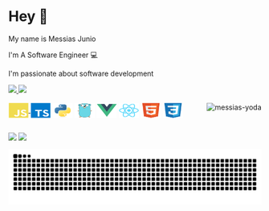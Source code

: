 # Hey 👋

My name is Messias Junio

I'm A Software Engineer 💻

I'm passionate about software development

<div>
  <a href="https://github.com/messiasjunio">
  <img height="180em" src="https://github-readme-stats.vercel.app/api?username=messiasjunio&show_icons=true&theme=dracula&hide=stars&include_all_commits=true&count_private=true"/>
  <img height="180em" src="https://github-readme-stats.vercel.app/api/top-langs/?username=messiasjunio&layout=compact&langs_count=16&theme=dracula"/>
</div>
  
<div style="display: inline_block"><br>
  <a href="https://developer.mozilla.org/en-US/docs/Web/JavaScript" target="_blank">
    <img align="center" alt="junio-Js" height="30" width="40" src="https://raw.githubusercontent.com/devicons/devicon/master/icons/javascript/javascript-plain.svg">
  </a>
  <img align="center" alt="junio-Ts" height="30" width="40" src="https://raw.githubusercontent.com/devicons/devicon/master/icons/typescript/typescript-plain.svg">
  <img align="center" alt="junio-Python" height="30" width="40" src="https://raw.githubusercontent.com/devicons/devicon/master/icons/python/python-original.svg">
  <img align="center" alt="junio-Python" height="30" width="40" src="https://raw.githubusercontent.com/devicons/devicon/master/icons/go/go-original.svg">
  <img align="center" alt="junio-React" height="30" width="40" src="https://raw.githubusercontent.com/devicons/devicon/master/icons/vuejs/vuejs-original.svg">
  <img align="center" alt="junio-React" height="30" width="40" src="https://raw.githubusercontent.com/devicons/devicon/master/icons/react/react-original.svg">
  <img align="center" alt="junio-HTML" height="30" width="40" src="https://raw.githubusercontent.com/devicons/devicon/master/icons/html5/html5-original.svg">
  <img align="center" alt="junio-CSS" height="30" width="40" src="https://raw.githubusercontent.com/devicons/devicon/master/icons/css3/css3-original.svg">
  <img align="right" alt="messias-yoda" src="https://cdn.discordapp.com/emojis/557624255664095244.gif?v=1">
</div>

##
<div> 
  <a href="https://www.linkedin.com/in/messiasjunio" target="_blank"><img src="https://img.shields.io/badge/-LinkedIn-%230077B5?style=for-the-badge&logo=linkedin&logoColor=white" target="_blank"></a> 
  <a href = "mailto: messiasjunio1998@gmail.com"><img src="https://img.shields.io/badge/-Gmail-%23333?style=for-the-badge&logo=gmail&logoColor=white" target="_blank"></a>
</div>
 
![Snake animation](https://github.com/messiasjunio/messiasjunio/blob/output/github-contribution-grid-snake.svg)
